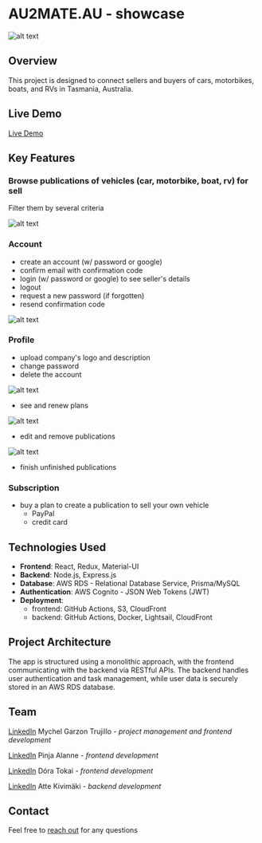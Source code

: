 # AU2MATE.AU - showcase

![alt text](home.png)

## Overview

This project is designed to connect sellers and buyers of cars, motorbikes, boats, and RVs in Tasmania, Australia.

## Live Demo

[Live Demo](https://au2mate.au)

## Key Features

### Browse publications of vehicles (car, motorbike, boat, rv) for sell

Filter them by several criteria

![alt text](filters.png)

### Account

- create an account (w/ password or google)
- confirm email with confirmation code
- login (w/ password or google) to see seller's details
- logout
- request a new password (if forgotten)
- resend confirmation code

![alt text](login.png)

### Profile

- upload company's logo and description
- change password
- delete the account

![alt text](profile.png)

- see and renew plans

![alt text](plans.png)

- edit and remove publications

![alt text](publications.png)

- finish unfinished publications

### Subscription

- buy a plan to create a publication to sell your own vehicle
  - PayPal
  - credit card

## Technologies Used

- **Frontend**: React, Redux, Material-UI
- **Backend**: Node.js, Express.js
- **Database**: AWS RDS - Relational Database Service, Prisma/MySQL
- **Authentication**: AWS Cognito - JSON Web Tokens (JWT)
- **Deployment**:
  - frontend: GitHub Actions, S3, CloudFront
  - backend: GitHub Actions, Docker, Lightsail, CloudFront

## Project Architecture

The app is structured using a monolithic approach, with the frontend communicating with the backend via RESTful APIs.
The backend handles user authentication and task management, while user data is securely stored in an AWS RDS database.

## Team

[LinkedIn](https://www.linkedin.com/in/mychel-garzon-trujillo) Mychel Garzon Trujillo - _project management and frontend development_

[LinkedIn](https://www.linkedin.com/in/pinja-alanne-3920a1161) Pinja Alanne - _frontend development_

[LinkedIn](https://www.linkedin.com/in/doratokai28) Dóra Tokai - _frontend development_

[LinkedIn](https://www.linkedin.com/in/aj-kivimaki) Atte Kivimäki - _backend development_

## Contact

Feel free to [reach out](https://www.linkedin.com/in/aj-kivimaki) for any questions
